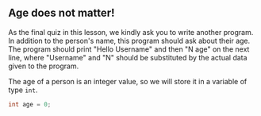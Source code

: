 ## Age does not matter!
 
As the final quiz in this lesson, we kindly ask you 
to write another program.
In addition to the person's name, 
this program  should ask about their age. 
The program should print "Hello Username" 
and then "N age" on the next line, 
where "Username" and "N" should be substituted by the actual 
data given to the program.
 
The age of a person is an integer value, so 
we will store it in a variable of type `int`. 

```c++
int age = 0;
```